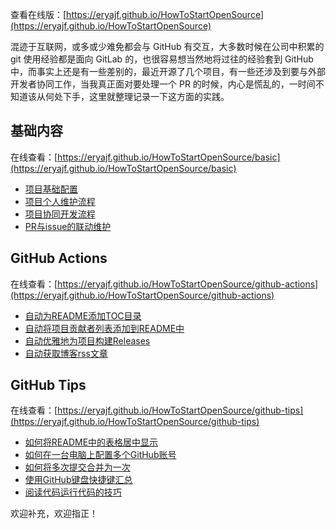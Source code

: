 
查看在线版：[https://eryajf.github.io/HowToStartOpenSource](https://eryajf.github.io/HowToStartOpenSource)

混迹于互联网，或多或少难免都会与 GitHub 有交互，大多数时候在公司中积累的 git 使用经验都是面向 GitLab 的，也很容易想当然地将过往的经验套到 GitHub 中，而事实上还是有一些差别的，最近开源了几个项目，有一些还涉及到要与外部开发者协同工作，当我真正面对要处理一个 PR 的时候，内心是慌乱的，一时间不知道该从何处下手，这里就整理记录一下这方面的实践。

## 基础内容

在线查看：[https://eryajf.github.io/HowToStartOpenSource/basic](https://eryajf.github.io/HowToStartOpenSource/basic)

- [项目基础配置](./docs/01.basic-content/01.%E5%9F%BA%E7%A1%80%E9%85%8D%E7%BD%AE.md)
- [项目个人维护流程](./docs/01.basic-content/02.%E4%B8%AA%E4%BA%BA%E7%BB%B4%E6%8A%A4%E6%B5%81%E7%A8%8B.md)
- [项目协同开发流程](./docs/01.basic-content/03.%E5%8D%8F%E5%90%8C%E5%BC%80%E5%8F%91%E6%B5%81%E7%A8%8B.md)
-  [PR与issue的联动维护](./docs/01.basic-content/04.PR%E4%B8%8Eissue%E7%9A%84%E8%81%94%E5%8A%A8%E7%BB%B4%E6%8A%A4.md)

## GitHub Actions

在线查看：[https://eryajf.github.io/HowToStartOpenSource/github-actions](https://eryajf.github.io/HowToStartOpenSource/github-actions)

- [自动为README添加TOC目录](./docs/02.github-actions/01.%E8%87%AA%E5%8A%A8%E4%B8%BAREADME%E6%B7%BB%E5%8A%A0TOC%E7%9B%AE%E5%BD%95.md)
- [自动将项目贡献者列表添加到README中](./docs/02.github-actions/02.%E8%87%AA%E5%8A%A8%E5%B0%86%E9%A1%B9%E7%9B%AE%E8%B4%A1%E7%8C%AE%E8%80%85%E5%88%97%E8%A1%A8%E6%B7%BB%E5%8A%A0%E5%88%B0README%E4%B8%AD.md)
- [自动优雅地为项目构建Releases](./docs/02.github-actions/03.%E8%87%AA%E5%8A%A8%E4%BC%98%E9%9B%85%E5%9C%B0%E4%B8%BA%E9%A1%B9%E7%9B%AE%E6%9E%84%E5%BB%BAReleases.md)
- [自动获取博客rss文章](./docs/02.github-actions/04.%E8%87%AA%E5%8A%A8%E8%8E%B7%E5%8F%96%E5%8D%9A%E5%AE%A2rss%E6%96%87%E7%AB%A0.md)

## GitHub Tips

在线查看：[https://eryajf.github.io/HowToStartOpenSource/github-tips](https://eryajf.github.io/HowToStartOpenSource/github-tips)

- [如何将README中的表格居中显示](./docs/03.github-tips/01.%E5%A6%82%E4%BD%95%E5%B0%86README%E4%B8%AD%E7%9A%84%E8%A1%A8%E6%A0%BC%E5%B1%85%E4%B8%AD%E6%98%BE%E7%A4%BA.md)
- [如何在一台电脑上配置多个GitHub账号](./docs/03.github-tips/02.%E5%A6%82%E4%BD%95%E5%9C%A8%E4%B8%80%E5%8F%B0%E7%94%B5%E8%84%91%E4%B8%8A%E9%85%8D%E7%BD%AE%E5%A4%9A%E4%B8%AAGitHub%E8%B4%A6%E5%8F%B7.md)
- [如何将多次提交合并为一次](./docs/03.github-tips/03.%E5%A6%82%E4%BD%95%E5%B0%86%E5%A4%9A%E6%AC%A1%E6%8F%90%E4%BA%A4%E5%90%88%E5%B9%B6%E4%B8%BA%E4%B8%80%E6%AC%A1.md)
- [使用GitHub键盘快捷键汇总](./docs/03.github-tips/05.%E4%BD%BF%E7%94%A8GitHub%E9%94%AE%E7%9B%98%E5%BF%AB%E6%8D%B7%E9%94%AE%E6%B1%87%E6%80%BB.md)
- [阅读代码运行代码的技巧](./docs/03.github-tips/04.%E9%98%85%E8%AF%BB%E4%BB%A3%E7%A0%81%E8%BF%90%E8%A1%8C%E4%BB%A3%E7%A0%81%E7%9A%84%E6%8A%80%E5%B7%A7.md)

欢迎补充，欢迎指正！
